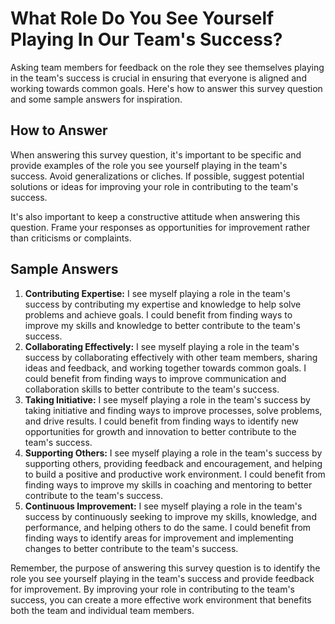 What Role Do You See Yourself Playing In Our Team's Success?
===================================================================================

Asking team members for feedback on the role they see themselves playing in the team's success is crucial in ensuring that everyone is aligned and working towards common goals. Here's how to answer this survey question and some sample answers for inspiration.

How to Answer
-------------

When answering this survey question, it's important to be specific and provide examples of the role you see yourself playing in the team's success. Avoid generalizations or cliches. If possible, suggest potential solutions or ideas for improving your role in contributing to the team's success.

It's also important to keep a constructive attitude when answering this question. Frame your responses as opportunities for improvement rather than criticisms or complaints.

Sample Answers
--------------

1. **Contributing Expertise:** I see myself playing a role in the team's success by contributing my expertise and knowledge to help solve problems and achieve goals. I could benefit from finding ways to improve my skills and knowledge to better contribute to the team's success.
2. **Collaborating Effectively:** I see myself playing a role in the team's success by collaborating effectively with other team members, sharing ideas and feedback, and working together towards common goals. I could benefit from finding ways to improve communication and collaboration skills to better contribute to the team's success.
3. **Taking Initiative:** I see myself playing a role in the team's success by taking initiative and finding ways to improve processes, solve problems, and drive results. I could benefit from finding ways to identify new opportunities for growth and innovation to better contribute to the team's success.
4. **Supporting Others:** I see myself playing a role in the team's success by supporting others, providing feedback and encouragement, and helping to build a positive and productive work environment. I could benefit from finding ways to improve my skills in coaching and mentoring to better contribute to the team's success.
5. **Continuous Improvement:** I see myself playing a role in the team's success by continuously seeking to improve my skills, knowledge, and performance, and helping others to do the same. I could benefit from finding ways to identify areas for improvement and implementing changes to better contribute to the team's success.

Remember, the purpose of answering this survey question is to identify the role you see yourself playing in the team's success and provide feedback for improvement. By improving your role in contributing to the team's success, you can create a more effective work environment that benefits both the team and individual team members.
